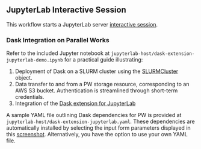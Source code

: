 ## JupyterLab Interactive Session
This workflow starts a JupyterLab server [interactive session](https://github.com/parallelworks/interactive_session/blob/main/README.md).


### Dask Integration on Parallel Works
Refer to the included Jupyter notebook at `jupyterlab-host/dask-extension-jupyterlab-demo.ipynb` for a practical guide illustrating:

1. Deployment of Dask on a SLURM cluster using the [SLURMCluster](https://jobqueue.dask.org/en/latest/generated/dask_jobqueue.SLURMCluster.html) object.
2. Data transfer to and from a PW storage resource, corresponding to an AWS S3 bucket. Authentication is streamlined through short-term credentials.
3. Integration of the [Dask extension for JupyterLab](https://github.com/dask/dask-labextension)

A sample YAML file outlining Dask dependencies for PW is provided at `jupyterlab-host/dask-extension-jupyterlab.yaml`. These dependencies are automatically installed by selecting the input form parameters displayed in this [screenshot](https://raw.githubusercontent.com/parallelworks/interactive_session/jupyterlab-yaml-file/workflow/readmes/jupyterlab-host/dask-input-form.png). Alternatively, you have the option to use your own YAML file.
 
